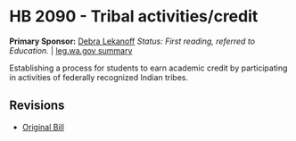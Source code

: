 # HB 2090 - Tribal activities/credit
**Primary Sponsor:** [Debra Lekanoff](/person/leg/lekanoff_de.md)
*Status: First reading, referred to Education.* | [leg.wa.gov summary](https://app.leg.wa.gov/billsummary?BillNumber=2090&Year=2021)

Establishing a process for students to earn academic credit by participating in activities of federally recognized Indian tribes.

## Revisions
* [Original Bill](1/)
